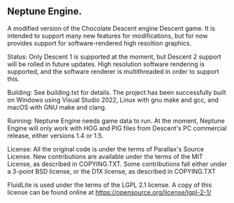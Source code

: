 ## Neptune Engine.

A modified version of the Chocolate Descent engine Descent game. It is 
intended to support many new features for modifications, but for now
provides support for software-rendered high resoltion graphics. 

Status:
Only Descent 1 is supported at the moment, but Descent 2 support will be
rolled in future updates. High resolution software rendering is supported,
and the software renderer is multithreaded in order to support this. 

Building:
See building.txt for details. The project has been successfully built on 
Windows using Visual Studio 2022, Linux with gnu make and gcc, and macOS 
with GNU make and clang.

Running:
Neptune Engine needs game data to run. At the moment, Neptune Engine will 
only work with HOG and PIG files from Descent's PC commercial release,
either  versions 1.4 or 1.5.

License:
All the original code is under the terms of Parallax's Source License. 
New contributions are available under the terms of the MIT License, as 
described in COPYING.TXT.
Some contributions fall either under a 3-point BSD license, or the D1X license,
 as described in COPYING.TXT
 
FluidLite is used under the terms of the LGPL 2.1 license. A copy of this 
license can be found online at https://opensource.org/license/lgpl-2-1/

